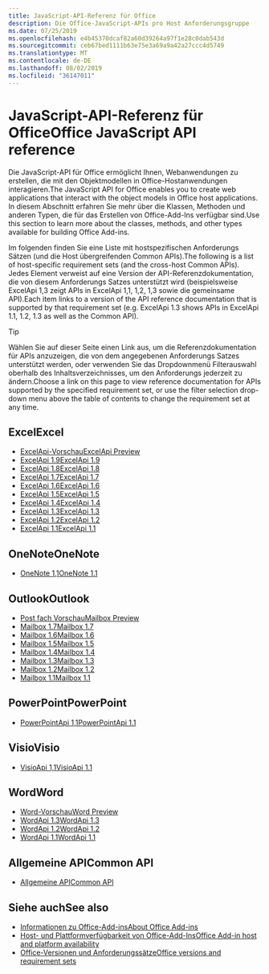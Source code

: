 ```yaml
---
title: JavaScript-API-Referenz für Office
description: Die Office-JavaScript-APIs pro Host Anforderungsgruppe
ms.date: 07/25/2019
ms.openlocfilehash: e4b45370dcaf82a60d39264a97f1e28c0dab543d
ms.sourcegitcommit: ceb67bed1111b63e75e3a69a9a42a27ccc4d5749
ms.translationtype: MT
ms.contentlocale: de-DE
ms.lasthandoff: 08/02/2019
ms.locfileid: "36147011"
---
```

# <a name="office-javascript-api-reference"></a><span data-ttu-id="9bc1d-103">JavaScript-API-Referenz für Office</span><span class="sxs-lookup"><span data-stu-id="9bc1d-103">Office JavaScript API reference</span></span>

<span data-ttu-id="9bc1d-104">Die JavaScript-API für Office ermöglicht Ihnen, Webanwendungen zu erstellen, die mit den Objektmodellen in Office-Hostanwendungen interagieren.</span><span class="sxs-lookup"><span data-stu-id="9bc1d-104">The JavaScript API for Office enables you to create web applications that interact with the object models in Office host applications.</span></span> <span data-ttu-id="9bc1d-105">In diesem Abschnitt erfahren Sie mehr über die Klassen, Methoden und anderen Typen, die für das Erstellen von Office-Add-Ins verfügbar sind.</span><span class="sxs-lookup"><span data-stu-id="9bc1d-105">Use this section to learn more about the classes, methods, and other types available for building Office Add-ins.</span></span>

<span data-ttu-id="9bc1d-106">Im folgenden finden Sie eine Liste mit hostspezifischen Anforderungs Sätzen (und die Host übergreifenden Common APIs).</span><span class="sxs-lookup"><span data-stu-id="9bc1d-106">The following is a list of host-specific requirement sets (and the cross-host Common APIs).</span></span> <span data-ttu-id="9bc1d-107">Jedes Element verweist auf eine Version der API-Referenzdokumentation, die von diesem Anforderungs Satzes unterstützt wird (beispielsweise ExcelApi 1,3 zeigt APIs in ExcelApi 1,1, 1,2, 1,3 sowie die gemeinsame API).</span><span class="sxs-lookup"><span data-stu-id="9bc1d-107">Each item links to a version of the API reference documentation that is supported by that requirement set (e.g. ExcelApi 1.3 shows APIs in ExcelApi 1.1, 1.2, 1.3 as well as the Common API).</span></span>

> [!TIP]
> <span data-ttu-id="9bc1d-108">Wählen Sie auf dieser Seite einen Link aus, um die Referenzdokumentation für APIs anzuzeigen, die von dem angegebenen Anforderungs Satzes unterstützt werden, oder verwenden Sie das Dropdownmenü Filterauswahl oberhalb des Inhaltsverzeichnisses, um den Anforderungs jederzeit zu ändern.</span><span class="sxs-lookup"><span data-stu-id="9bc1d-108">Choose a link on this page to view reference documentation for APIs supported by the specified requirement set, or use the filter selection drop-down menu above the table of contents to change the requirement set at any time.</span></span>

## <a name="excel"></a><span data-ttu-id="9bc1d-109">Excel</span><span class="sxs-lookup"><span data-stu-id="9bc1d-109">Excel</span></span>

- [<span data-ttu-id="9bc1d-110">ExcelApi-Vorschau</span><span class="sxs-lookup"><span data-stu-id="9bc1d-110">ExcelApi Preview</span></span>](/javascript/api/excel?view=excel-js-preview)
- [<span data-ttu-id="9bc1d-111">ExcelApi 1.9</span><span class="sxs-lookup"><span data-stu-id="9bc1d-111">ExcelApi 1.9</span></span>](/javascript/api/excel?view=excel-js-1.9)
- [<span data-ttu-id="9bc1d-112">ExcelApi 1.8</span><span class="sxs-lookup"><span data-stu-id="9bc1d-112">ExcelApi 1.8</span></span>](/javascript/api/excel?view=excel-js-1.8)
- [<span data-ttu-id="9bc1d-113">ExcelApi 1.7</span><span class="sxs-lookup"><span data-stu-id="9bc1d-113">ExcelApi 1.7</span></span>](/javascript/api/excel?view=excel-js-1.7)
- [<span data-ttu-id="9bc1d-114">ExcelApi 1.6</span><span class="sxs-lookup"><span data-stu-id="9bc1d-114">ExcelApi 1.6</span></span>](/javascript/api/excel?view=excel-js-1.6)
- [<span data-ttu-id="9bc1d-115">ExcelApi 1.5</span><span class="sxs-lookup"><span data-stu-id="9bc1d-115">ExcelApi 1.5</span></span>](/javascript/api/excel?view=excel-js-1.5)
- [<span data-ttu-id="9bc1d-116">ExcelApi 1.4</span><span class="sxs-lookup"><span data-stu-id="9bc1d-116">ExcelApi 1.4</span></span>](/javascript/api/excel?view=excel-js-1.4)
- [<span data-ttu-id="9bc1d-117">ExcelApi 1.3</span><span class="sxs-lookup"><span data-stu-id="9bc1d-117">ExcelApi 1.3</span></span>](/javascript/api/excel?view=excel-js-1.3)
- [<span data-ttu-id="9bc1d-118">ExcelApi 1.2</span><span class="sxs-lookup"><span data-stu-id="9bc1d-118">ExcelApi 1.2</span></span>](/javascript/api/excel?view=excel-js-1.2)
- [<span data-ttu-id="9bc1d-119">ExcelApi 1.1</span><span class="sxs-lookup"><span data-stu-id="9bc1d-119">ExcelApi 1.1</span></span>](/javascript/api/excel?view=excel-js-1.1)

## <a name="onenote"></a><span data-ttu-id="9bc1d-120">OneNote</span><span class="sxs-lookup"><span data-stu-id="9bc1d-120">OneNote</span></span>

- [<span data-ttu-id="9bc1d-121">OneNote 1,1</span><span class="sxs-lookup"><span data-stu-id="9bc1d-121">OneNote 1.1</span></span>](/javascript/api/onenote?view=onenote-js-1.1)

## <a name="outlook"></a><span data-ttu-id="9bc1d-122">Outlook</span><span class="sxs-lookup"><span data-stu-id="9bc1d-122">Outlook</span></span>

- [<span data-ttu-id="9bc1d-123">Post fach Vorschau</span><span class="sxs-lookup"><span data-stu-id="9bc1d-123">Mailbox Preview</span></span>](/javascript/api/outlook?view=outlook-js-preview)
- [<span data-ttu-id="9bc1d-124">Mailbox 1.7</span><span class="sxs-lookup"><span data-stu-id="9bc1d-124">Mailbox 1.7</span></span>](/javascript/api/outlook?view=outlook-js-1.7)
- [<span data-ttu-id="9bc1d-125">Mailbox 1.6</span><span class="sxs-lookup"><span data-stu-id="9bc1d-125">Mailbox 1.6</span></span>](/javascript/api/outlook?view=outlook-js-1.6)
- [<span data-ttu-id="9bc1d-126">Mailbox 1.5</span><span class="sxs-lookup"><span data-stu-id="9bc1d-126">Mailbox 1.5</span></span>](/javascript/api/outlook?view=outlook-js-1.5)
- [<span data-ttu-id="9bc1d-127">Mailbox 1.4</span><span class="sxs-lookup"><span data-stu-id="9bc1d-127">Mailbox 1.4</span></span>](/javascript/api/outlook?view=outlook-js-1.4)
- [<span data-ttu-id="9bc1d-128">Mailbox 1.3</span><span class="sxs-lookup"><span data-stu-id="9bc1d-128">Mailbox 1.3</span></span>](/javascript/api/outlook?view=outlook-js-1.3)
- [<span data-ttu-id="9bc1d-129">Mailbox 1.2</span><span class="sxs-lookup"><span data-stu-id="9bc1d-129">Mailbox 1.2</span></span>](/javascript/api/outlook?view=outlook-js-1.2)
- [<span data-ttu-id="9bc1d-130">Mailbox 1.1</span><span class="sxs-lookup"><span data-stu-id="9bc1d-130">Mailbox 1.1</span></span>](/javascript/api/outlook?view=outlook-js-1.1)

## <a name="powerpoint"></a><span data-ttu-id="9bc1d-131">PowerPoint</span><span class="sxs-lookup"><span data-stu-id="9bc1d-131">PowerPoint</span></span>

- [<span data-ttu-id="9bc1d-132">PowerPointApi 1,1</span><span class="sxs-lookup"><span data-stu-id="9bc1d-132">PowerPointApi 1.1</span></span>](/javascript/api/powerpoint?view=powerpoint-js-1.1)

## <a name="visio"></a><span data-ttu-id="9bc1d-133">Visio</span><span class="sxs-lookup"><span data-stu-id="9bc1d-133">Visio</span></span>

- [<span data-ttu-id="9bc1d-134">VisioApi 1,1</span><span class="sxs-lookup"><span data-stu-id="9bc1d-134">VisioApi 1.1</span></span>](/javascript/api/visio?view=visio-js-1.1)

## <a name="word"></a><span data-ttu-id="9bc1d-135">Word</span><span class="sxs-lookup"><span data-stu-id="9bc1d-135">Word</span></span>

- [<span data-ttu-id="9bc1d-136">Word-Vorschau</span><span class="sxs-lookup"><span data-stu-id="9bc1d-136">Word Preview</span></span>](/javascript/api/word?view=word-js-preview)
- [<span data-ttu-id="9bc1d-137">WordApi 1.3</span><span class="sxs-lookup"><span data-stu-id="9bc1d-137">WordApi 1.3</span></span>](/javascript/api/word?view=word-js-1.3)
- [<span data-ttu-id="9bc1d-138">WordApi 1.2</span><span class="sxs-lookup"><span data-stu-id="9bc1d-138">WordApi 1.2</span></span>](/javascript/api/word?view=word-js-1.2)
- [<span data-ttu-id="9bc1d-139">WordApi 1.1</span><span class="sxs-lookup"><span data-stu-id="9bc1d-139">WordApi 1.1</span></span>](/javascript/api/word?view=word-js-1.1)

## <a name="common-api"></a><span data-ttu-id="9bc1d-140">Allgemeine API</span><span class="sxs-lookup"><span data-stu-id="9bc1d-140">Common API</span></span>

- [<span data-ttu-id="9bc1d-141">Allgemeine API</span><span class="sxs-lookup"><span data-stu-id="9bc1d-141">Common API</span></span>](/javascript/api/office?view=common-js)

## <a name="see-also"></a><span data-ttu-id="9bc1d-142">Siehe auch</span><span class="sxs-lookup"><span data-stu-id="9bc1d-142">See also</span></span>

- [<span data-ttu-id="9bc1d-143">Informationen zu Office-Add-ins</span><span class="sxs-lookup"><span data-stu-id="9bc1d-143">About Office Add-ins</span></span>](/office/dev/add-ins/overview)
- [<span data-ttu-id="9bc1d-144">Host- und Plattformverfügbarkeit von Office-Add-Ins</span><span class="sxs-lookup"><span data-stu-id="9bc1d-144">Office Add-in host and platform availability</span></span>](/office/dev/add-ins/overview/office-add-in-availability)
- [<span data-ttu-id="9bc1d-145">Office-Versionen und Anforderungssätze</span><span class="sxs-lookup"><span data-stu-id="9bc1d-145">Office versions and requirement sets</span></span>](/office/dev/add-ins/develop/office-versions-and-requirement-sets)
